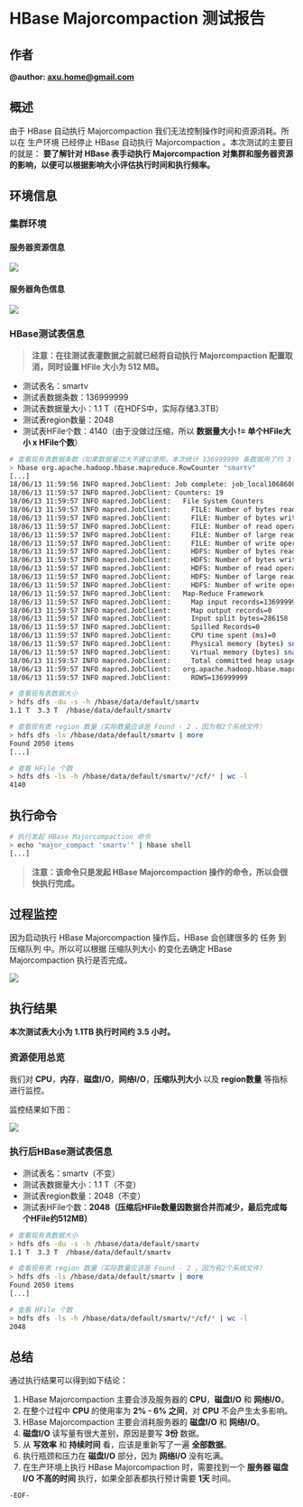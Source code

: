 # HBase Majorcompaction 测试报告

## 作者

**@author: axu.home@gmail.com**

## 概述

由于 HBase 自动执行 Majorcompaction 我们无法控制操作时间和资源消耗。所以在 生产环境 已经停止 HBase 自动执行 Majorcompaction 。本次测试的主要目的就是： **要了解针对 HBase 表手动执行 Majorcompaction 对集群和服务器资源的影响，以便可以根据影响大小评估执行时间和执行频率。**

## 环境信息

### 集群环境

#### 服务器资源信息

![](assets/markdown-img-paste-20180614145251788.png)

#### 服务器角色信息

![](assets/markdown-img-paste-20180614145329204.png)

### HBase测试表信息

> **注意：在往测试表灌数据之前就已经将自动执行 Majorcompaction 配置取消，同时设置 HFile 大小为 512 MB。**

- 测试表名：smartv
- 测试表数据条数：136999999
- 测试表数据量大小：1.1 T（在HDFS中，实际存储3.3TB）
- 测试表region数量：2048
- 测试表HFile个数：4140（由于没做过压缩，所以 **数据量大小 != 单个HFile大小 x HFile个数**）

```bash
# 查看现有表数据条数（如果数据量过大不建议使用，本次统计 136999999 条数据用了约 3 - 4个小时）
> hbase org.apache.hadoop.hbase.mapreduce.RowCounter "smartv"
[...]
18/06/13 11:59:56 INFO mapred.JobClient: Job complete: job_local1068608155_0001
18/06/13 11:59:57 INFO mapred.JobClient: Counters: 19
18/06/13 11:59:57 INFO mapred.JobClient:   File System Counters
18/06/13 11:59:57 INFO mapred.JobClient:     FILE: Number of bytes read=64271033583
18/06/13 11:59:57 INFO mapred.JobClient:     FILE: Number of bytes written=52348672000
18/06/13 11:59:57 INFO mapred.JobClient:     FILE: Number of read operations=0
18/06/13 11:59:57 INFO mapred.JobClient:     FILE: Number of large read operations=0
18/06/13 11:59:57 INFO mapred.JobClient:     FILE: Number of write operations=0
18/06/13 11:59:57 INFO mapred.JobClient:     HDFS: Number of bytes read=0
18/06/13 11:59:57 INFO mapred.JobClient:     HDFS: Number of bytes written=0
18/06/13 11:59:57 INFO mapred.JobClient:     HDFS: Number of read operations=0
18/06/13 11:59:57 INFO mapred.JobClient:     HDFS: Number of large read operations=0
18/06/13 11:59:57 INFO mapred.JobClient:     HDFS: Number of write operations=0
18/06/13 11:59:57 INFO mapred.JobClient:   Map-Reduce Framework
18/06/13 11:59:57 INFO mapred.JobClient:     Map input records=136999999
18/06/13 11:59:57 INFO mapred.JobClient:     Map output records=0
18/06/13 11:59:57 INFO mapred.JobClient:     Input split bytes=286158
18/06/13 11:59:57 INFO mapred.JobClient:     Spilled Records=0
18/06/13 11:59:57 INFO mapred.JobClient:     CPU time spent (ms)=0
18/06/13 11:59:57 INFO mapred.JobClient:     Physical memory (bytes) snapshot=0
18/06/13 11:59:57 INFO mapred.JobClient:     Virtual memory (bytes) snapshot=0
18/06/13 11:59:57 INFO mapred.JobClient:     Total committed heap usage (bytes)=531502202880
18/06/13 11:59:57 INFO mapred.JobClient:   org.apache.hadoop.hbase.mapreduce.RowCounter$RowCounterMapper$Counters
18/06/13 11:59:57 INFO mapred.JobClient:     ROWS=136999999

# 查看现有表数据大小
> hdfs dfs -du -s -h /hbase/data/default/smartv
1.1 T  3.3 T  /hbase/data/default/smartv

# 查看现有表 region 数量（实际数量应该是 Found - 2 ，因为有2个系统文件）
> hdfs dfs -ls /hbase/data/default/smartv | more
Found 2050 items
[...]

# 查看 HFile 个数
> hdfs dfs -ls -h /hbase/data/default/smartv/*/cf/* | wc -l
4140
```

## 执行命令

```bash
# 执行发起 HBase Majorcompaction 命令
> echo "major_compact 'smartv'" | hbase shell
[...]
```

> **注意：该命令只是发起 HBase Majorcompaction 操作的命令，所以会很快执行完成。**

## 过程监控

因为启动执行 HBase Majorcompaction 操作后，HBase 会创建很多的 任务 到 压缩队列 中。所以可以根据 压缩队列大小 的变化去确定 HBase Majorcompaction 执行是否完成。

![](assets/markdown-img-paste-20180614152712582.png)

## 执行结果

**本次测试表大小为 1.1TB 执行时间约 3.5 小时。**

### 资源使用总览

我们对 **CPU**，**内存**，**磁盘I/O**，**网络I/O**，**压缩队列大小** 以及 **region数量** 等指标进行监控。

监控结果如下图：

![](assets/markdown-img-paste-20180614152338706.png)

### 执行后HBase测试表信息

- 测试表名：smartv（不变）
- 测试表数据量大小：1.1 T（不变）
- 测试表region数量：2048（不变）
- 测试表HFile个数：**2048（压缩后HFile数量因数据合并而减少，最后完成每个HFile约512MB）**

```bash
# 查看现有表数据大小
> hdfs dfs -du -s -h /hbase/data/default/smartv
1.1 T  3.3 T  /hbase/data/default/smartv

# 查看现有表 region 数量（实际数量应该是 Found - 2 ，因为有2个系统文件）
> hdfs dfs -ls /hbase/data/default/smartv | more
Found 2050 items
[...]

# 查看 HFile 个数
> hdfs dfs -ls -h /hbase/data/default/smartv/*/cf/* | wc -l
2048
```

## 总结

通过执行结果可以得到如下结论：

1. HBase Majorcompaction 主要会涉及服务器的 **CPU**，**磁盘I/O** 和 **网络I/O**。
2. 在整个过程中 **CPU** 的使用率为 **2% - 6% 之间**，对 **CPU** 不会产生太多影响。
3. HBase Majorcompaction 主要会消耗服务器的 **磁盘I/O** 和 **网络I/O**。
4. **磁盘I/O** 读写量有很大差别，原因是要写 **3份** 数据。
5. 从 **写效率** 和 **持续时间** 看，应该是重新写了一遍 **全部数据**。
6. 执行瓶颈和压力在 **磁盘I/O** 部分，因为 **网络I/O** 没有吃满。
7. 在生产环境上执行 HBase Majorcompaction 时，需要找到一个 **服务器 磁盘I/O 不高的时间** 执行，如果全部表都执行预计需要 **1天** 时间。

`-EOF-`
